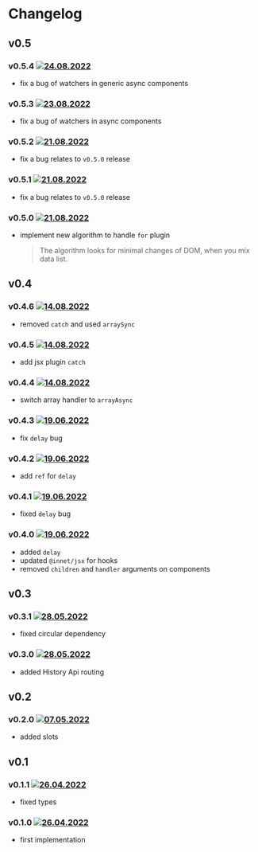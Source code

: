 # Changelog

## v0.5

### v0.5.4 [![24.08.2022](https://img.shields.io/date/1661335174)](https://github.com/d8corp/innet-server/tree/v0.5.4)

- fix a bug of watchers in generic async components

### v0.5.3 [![23.08.2022](https://img.shields.io/date/1661249139)](https://github.com/d8corp/innet-server/tree/v0.5.3)

- fix a bug of watchers in async components

### v0.5.2 [![21.08.2022](https://img.shields.io/date/1661089182)](https://github.com/d8corp/innet-server/tree/v0.5.2)

- fix a bug relates to `v0.5.0` release

### v0.5.1 [![21.08.2022](https://img.shields.io/date/1661087882)](https://github.com/d8corp/innet-server/tree/v0.5.1)

- fix a bug relates to `v0.5.0` release

### v0.5.0 [![21.08.2022](https://img.shields.io/date/1661037162)](https://github.com/d8corp/innet-server/tree/v0.5.0)

- implement new algorithm to handle `for` plugin
  > The algorithm looks for minimal changes of DOM, when you mix data list.

## v0.4

### v0.4.6 [![14.08.2022](https://img.shields.io/date/1660498631)](https://github.com/d8corp/innet-server/tree/v0.4.6)

- removed `catch` and used `arraySync`

### v0.4.5 [![14.08.2022](https://img.shields.io/date/1660485923)](https://github.com/d8corp/innet-server/tree/v0.4.5)

- add jsx plugin `catch`

### v0.4.4 [![14.08.2022](https://img.shields.io/date/1660485321)](https://github.com/d8corp/innet-server/tree/v0.4.4)

- switch array handler to `arrayAsync`

### v0.4.3 [![19.06.2022](https://img.shields.io/date/1655670970)](https://github.com/d8corp/innet-server/tree/v0.4.3)

- fix `delay` bug

### v0.4.2 [![19.06.2022](https://img.shields.io/date/1655656976)](https://github.com/d8corp/innet-server/tree/v0.4.2)

- add `ref` for `delay`

### v0.4.1 [![19.06.2022](https://img.shields.io/date/1655656208)](https://github.com/d8corp/innet-server/tree/v0.4.1)

- fixed `delay` bug

### v0.4.0 [![19.06.2022](https://img.shields.io/date/1655634639)](https://github.com/d8corp/innet-server/tree/v0.4.0)

- added `delay`
- updated `@innet/jsx` for hooks
- removed `children` and `handler` arguments on components

## v0.3

### v0.3.1 [![28.05.2022](https://img.shields.io/date/1653754141)](https://github.com/d8corp/innet-server/tree/v0.3.1)

- fixed circular dependency

### v0.3.0 [![28.05.2022](https://img.shields.io/date/1653753542)](https://github.com/d8corp/innet-server/tree/v0.3.0)

- added History Api routing

## v0.2

### v0.2.0 [![07.05.2022](https://img.shields.io/date/1651909929)](https://github.com/d8corp/innet-server/tree/v0.2.0)

- added slots

## v0.1

### v0.1.1 [![26.04.2022](https://img.shields.io/date/1651005778)](https://github.com/d8corp/innet-server/tree/v0.1.1)

- fixed types

### v0.1.0 [![26.04.2022](https://img.shields.io/date/1651004778)](https://github.com/d8corp/innet-server/tree/v0.1.0)

- first implementation
